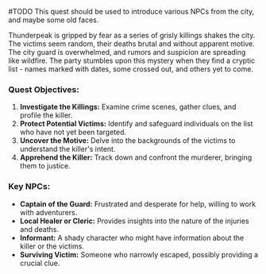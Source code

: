 
#TODO This quest should be used to introduce various NPCs from the city, and maybe some old faces.

Thunderpeak is gripped by fear as a series of grisly killings shakes the city. The victims seem random, their deaths brutal and without apparent motive. The city guard is overwhelmed, and rumors and suspicion are spreading like wildfire. The party stumbles upon this mystery when they find a cryptic list - names marked with dates, some crossed out, and others yet to come.

### Quest Objectives:

1. **Investigate the Killings:** Examine crime scenes, gather clues, and profile the killer.
2. **Protect Potential Victims:** Identify and safeguard individuals on the list who have not yet been targeted.
3. **Uncover the Motive:** Delve into the backgrounds of the victims to understand the killer's intent.
4. **Apprehend the Killer:** Track down and confront the murderer, bringing them to justice.

### Key NPCs:

- **Captain of the Guard:** Frustrated and desperate for help, willing to work with adventurers.
- **Local Healer or Cleric:** Provides insights into the nature of the injuries and deaths.
- **Informant:** A shady character who might have information about the killer or the victims.
- **Surviving Victim:** Someone who narrowly escaped, possibly providing a crucial clue.